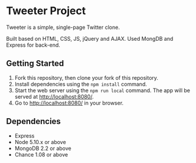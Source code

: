 # Tweeter Project

Tweeter is a simple, single-page Twitter clone.

Built based on HTML, CSS, JS, jQuery and AJAX. Used MongDB and Express for back-end.


## Getting Started

1. Fork this repository, then clone your fork of this repository.
2. Install dependencies using the `npm install` command.
3. Start the web server using the `npm run local` command. The app will be served at <http://localhost:8080/>.
4. Go to <http://localhost:8080/> in your browser.

## Dependencies

- Express
- Node 5.10.x or above
- MongoDB 2.2 or above
- Chance 1.08 or above
